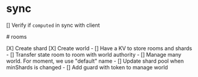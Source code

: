 # sync

[] Verify if `computed` in sync with client

# rooms

[X] Create shard
[X] Create world
    - [] Have a KV to store rooms and shards
    - [] Transfer state room to room with world authority
    - [] Manage many world. For moment, we use "default" name
    - [] Update shard pool when minShards is changed
    - [] Add guard with token to manage world